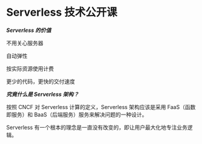 # Serverless 技术公开课

***Serverless 的价值***

不用关心服务器

自动弹性

按实际资源使用计费

更少的代码，更快的交付速度

***究竟什么是 Serverless 架构？***

按照 CNCF 对 Serverless 计算的定义，Serverless 架构应该是采用 FaaS（函数即服务）和 BaaS（后端服务）服务来解决问题的一种设计。

Serverless 有一个根本的理念是一直没有改变的，即让用户最大化地专注业务逻辑。